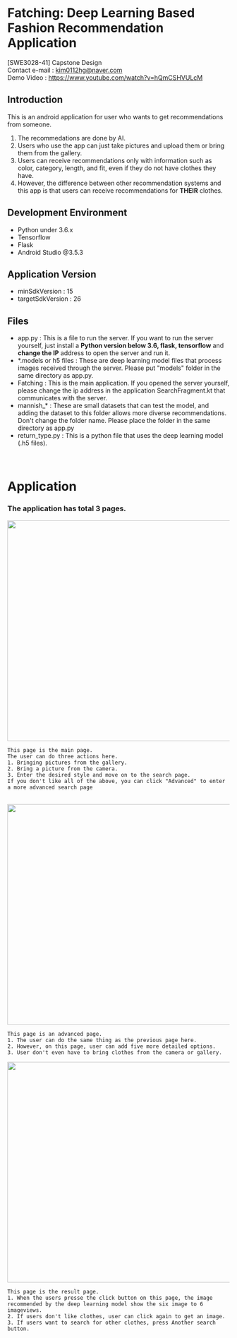# Fatching: Deep Learning Based Fashion Recommendation Application
[SWE3028-41] Capstone Design <br />
Contact e-mail : kim0112hg@naver.com <br />
Demo Video : https://www.youtube.com/watch?v=hQmCSHVULcM <br />

## Introduction
This is an android application for user who wants to get recommendations from someone.
1. The recommedations are done by AI.
2. Users who use the app can just take pictures and upload them or bring them from the gallery.
3. Users can receive recommendations only with information such as color, category, length, and fit, even if they do not have clothes they have.
4. However, the difference between other recommendation systems and this app is that users can receive recommendations for **THEIR** clothes.

## Development Environment
- Python under 3.6.x 
- Tensorflow
- Flask
- Android Studio @3.5.3

## Application Version
- minSdkVersion : 15
- targetSdkVersion : 26

## Files
- app.py : This is a file to run the server. If you want to run the server yourself, just install a **Python version below 3.6, flask, tensorflow** and **change the IP** address to open the server and run it.
- *.models or h5 files : These are deep learning model files that process images received through the server. Please put "models" folder in the same directory as app.py.
- Fatching : This is the main application. If you opened the server yourself, please change the ip address in the application SearchFragment.kt that communicates with the server.
- mannish_* : These are small datasets that can test the model, and adding the dataset to this folder allows more diverse recommendations. Don't change the folder name. Please place the folder in the same directory as app.py
- return_type.py : This is a python file that uses the deep learning model (.h5 files). <Br /><Br /><Br />

# Application
### The application has total 3 pages.
<img src = "./pages/main_page.png" width = "800" height = "500"> 
<br />

```
This page is the main page.
The user can do three actions here.
1. Bringing pictures from the gallery.
2. Bring a picture from the camera.
3. Enter the desired style and move on to the search page.
If you don't like all of the above, you can click "Advanced" to enter a more advanced search page
```
<br />
<img src = "./pages/advanced_page.png" width = "800" height = "500">

```
This page is an advanced page.
1. The user can do the same thing as the previous page here. 
2. However, on this page, user can add five more detailed options.
3. User don't even have to bring clothes from the camera or gallery.
```
<img src = "./pages/result_page.png" width = "800" height = "500">

```
This page is the result page.
1. When the users presse the click button on this page, the image recommended by the deep learning model show the six image to 6 imageviews.
2. If users don't like clothes, user can click again to get an image.
3. If users want to search for other clothes, press Another search button.
```
